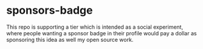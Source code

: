 # sponsors-badge
This repo is supporting a tier which is intended as a social experiment, where people wanting a sponsor badge in their profile would pay a dollar as sponsoring this idea as well my open source work. 
